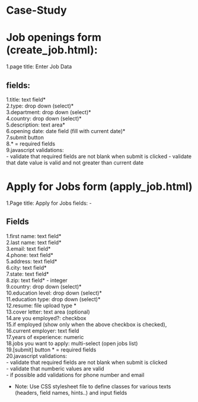 # Case-Study
# Job openings form (create_job.html): 
1.page title: Enter Job Data  

## fields:      
1.title: text field*    
2.type: drop down (select)*    
3.department: drop down (select)*      
4.country: drop down (select)*    
5.description: text area*    
6.opening date: date field (fill with current date)*     
7.submit button  
8.* = required fields    
9.javascript validations:       
    - validate that required fields are not blank when submit is clicked
    - validate that date value is valid and not greater than current date

# Apply for Jobs form (apply_job.html)  
1.Page title: Apply for Jobs  fields:   - 
## Fields
1.first name: text field*    
2.last name: text field*    
3.email: text field*    
4.phone: text field*    
5.address: text field*     
6.city: text field*    
7.state: text field*    
8.zip: text field*  - integer    
9.country: drop down (select)*    
10.education level: drop down (select)*    
11.education type:  drop down (select)*       
12.resume:  file upload type *     
13.cover letter: text area (optional)    
14.are you employed?: checkbox    
15.if employed (show only when the above checkbox is checked),       
16.current employer: text field       
17.years of experience: numeric     
18.jobs you want to apply: multi-select (open jobs list)          
19.[submit] button  * = required fields    
20.javascript validations:       
    - validate that required fields are not blank when submit is clicked      
    - validate that numberic values are valid      
    - if possible add validations for phone number and email  

* Note: Use CSS stylesheet file to define classes for various texts (headers, field names, hints..) and input fields 
